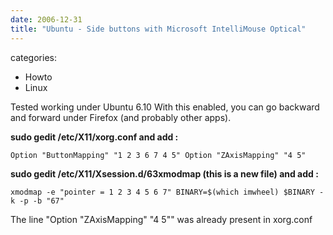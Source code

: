 ```yaml
---
date: 2006-12-31
title: "Ubuntu - Side buttons with Microsoft IntelliMouse Optical"
---
```








categories:
- Howto
- Linux


Tested working under Ubuntu 6.10
With this enabled, you can go backward and forward under Firefox (and probably other apps).

**sudo gedit /etc/X11/xorg.conf and add :**

`Option "ButtonMapping" "1 2 3 6 7 4 5"
Option "ZAxisMapping" "4 5"`



**sudo gedit /etc/X11/Xsession.d/63xmodmap (this is a new file) and add :**

`xmodmap -e "pointer = 1 2 3 4 5 6 7"
BINARY=$(which imwheel)
$BINARY -k -p -b "67"`


The line "Option "ZAxisMapping" "4 5"" was already present in xorg.conf
